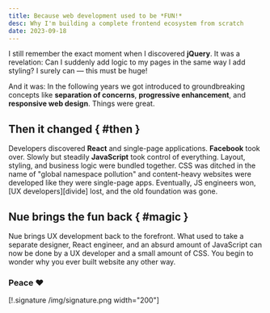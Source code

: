 ```yaml
---
title: Because web development used to be *FUN!*
desc: Why I'm building a complete frontend ecosystem from scratch
date: 2023-09-18
---
```


I still remember the exact moment when I discovered **jQuery**. It was a revelation: Can I suddenly add logic to my pages in the same way I add styling? I surely can — this must be huge!

And it was: In the following years we got introduced to groundbreaking concepts like **separation of concerns**, **progressive enhancement**, and **responsive web design**. Things were great.


## Then it changed { #then }

Developers discovered **React** and single-page applications. **Facebook** took over. Slowly but steadily **JavaScript** took control of everything. Layout, styling, and business logic were bundled together. CSS was ditched in the name of "global namespace pollution" and content-heavy websites were developed like they were single-page apps. Eventually, JS engineers won, [UX developers][divide] lost, and the old foundation was gone.


## Nue brings the fun back { #magic }
Nue brings UX development back to the forefront. What used to take a separate designer, React engineer, and an absurd amount of JavaScript can now be done by a UX developer and a small amount of CSS. You begin to wonder why you ever built website any other way.

### Peace ❤️

[!.signature /img/signature.png width="200"]
